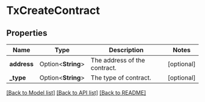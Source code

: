 # TxCreateContract

## Properties

Name | Type | Description | Notes
------------ | ------------- | ------------- | -------------
**address** | Option<**String**> | The address of the contract. | [optional]
**_type** | Option<**String**> | The type of contract. | [optional]

[[Back to Model list]](../README.md#documentation-for-models) [[Back to API list]](../README.md#documentation-for-api-endpoints) [[Back to README]](../README.md)


